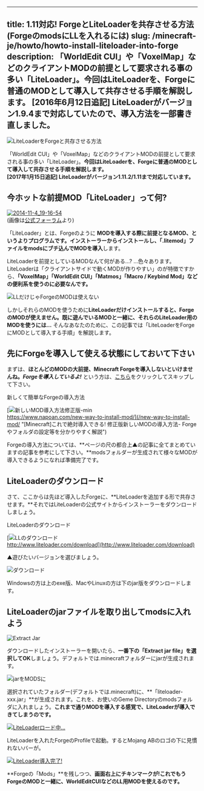 
---
title: 1.11対応! ForgeとLiteLoaderを共存させる方法 (ForgeのmodsにLLを入れるには)
slug: /minecraft-je/howto/howto-install-liteloader-into-forge
description: 「WorldEdit CUI」や「VoxelMap」などのクライアントMODの前提として要求される事の多い「LiteLoader」。今回はLiteLoaderを、Forgeに普通のMODとして導入して共存させる手順を解説します。
 [2016年6月12日追記] LiteLoaderがバージョン1.9.4まで対応していたので、導入方法を一部書き直しました。
---

![LiteLoaderをForgeと共存させる方法](https://cdn-ak.f.st-hatena.com/images/fotolife/s/sasigume/20210208/20210208123321.png)

「WorldEdit CUI」や「VoxelMap」などのクライアントMODの前提として要求される事の多い「LiteLoader」。**今回はLiteLoaderを、Forgeに普通のMODとして導入して共存させる手順を解説します。**  
**\[2017年1月15日追記\] LiteLoaderがバージョン1.11.2/1.11まで対応しています。**

## 今ホットな前提MOD「LiteLoader」って何?

[![2014-11-4_19-16-54](https://cdn-ak.f.st-hatena.com/images/fotolife/s/sasigume/20210208/20210208134805.jpg)](#4/4/44ac7010.jpg "2014-11-4_19-16-54")  
(画像は[公式フォーラム](http://www.minecraftforum.net/forums/mapping-and-modding/minecraft-mods/1290155-liteloader-for-minecraft-1-7-10)より)  

「LiteLoader」とは、Forgeのように **MODを導入する際に前提となるMOD、というよりプログラムです。**インストーラーからインストールし、**「.litemod」ファイルをmodsにブチ込んでMODを導入**します。

LiteLoaderを前提としているMODなんて何がある…? …色々あります。LiteLoaderは「クライアントサイドで動くMODが作りやすい」のが特徴ですから、**「VoxelMap」「WorldEdit CUI」「Matmos」「Macro / Keybind Mod」などの便利系を使うのに必要なんです。**

![LLだけじゃForgeのMODは使えない](https://cdn-ak.f.st-hatena.com/images/fotolife/s/sasigume/20210208/20210208124144.png)

しかしそれらのMODを使うために**LiteLoaderだけインストールすると、ForgeのMODが使えません。既に遊んでいるMODと一緒に、それらのLiteLoader用のMODを使うには…** そんなあなたのために、この記事では「LiteLoaderをForgeにMODとして導入する手順」を解説します。

## 先にForgeを導入して使える状態にしておいて下さい

まずは、**ほとんどのMODの大前提、Minecraft Forgeを導入しないといけませんね。**_**Forgeを導入しているよ!**_ という方は、[こちら](#LL)をクリックしてスキップして下さい。

新しくて簡単なForgeの導入方法

[![新しいMOD導入方法修正版-min](https://www.napoan.com/wp-content/uploads/2015/11/38939376d8c8d788166244cd9b86945f-1.png)  
https://www.napoan.com/new-way-to-install-mod/](/new-way-to-install-mod/ "[Minecraft]これで絶対導入できる! 修正版新しいMODの導入方法- Forgeやフォルダの設定等を分かりやすく解説")

Forgeの導入方法については、**ページの尺の都合上▲の記事に全てまとめていますの記事を参考にして下さい。**modsフォルダーが生成されて様々なMODが導入できるようになれば準備完了です。

## LiteLoaderのダウンロード

さて、ここからは先ほど導入したForgeに、**LiteLoaderを追加する形で共存させます。**それではLiteLoaderの公式サイトからインストーラーをダウンロードしましょう。

LiteLoaderのダウンロード

[![LLのダウンロード](https://cdn-ak.f.st-hatena.com/images/fotolife/s/sasigume/20210208/20210208112001.jpg)  
http://www.liteloader.com/download](http://www.liteloader.com/download)

▲遊びたいバージョンを選びましょう。

![ダウンロード](https://cdn-ak.f.st-hatena.com/images/fotolife/s/sasigume/20210208/20210208112005.jpg)

Windowsの方は上のexe版、MacやLinuxの方は下のjar版をダウンロードします。

## LiteLoaderのjarファイルを取り出してmodsに入れよう

![Extract Jar](https://cdn-ak.f.st-hatena.com/images/fotolife/s/sasigume/20210208/20210208102153.jpg)

ダウンロードしたインストーラーを開いたら、**一番下の「Extract jar file」を選択してOK**しましょう。デフォルトでは.minecraftフォルダーにjarが生成されます。

![jarをMODSに](https://cdn-ak.f.st-hatena.com/images/fotolife/s/sasigume/20210208/20210208111622.jpg)

選択されていたフォルダー(デフォルトでは.minecraft)に、**「liteloader-xxx.jar」**が生成されます。これを、お使いのGeme Directoryのmodsフォルダに入れましょう。**これまで通りMODを導入する感覚で、LiteLoaderが導入できてしまうのです。**

[![LiteLoaderロード中...](https://cdn-ak.f.st-hatena.com/images/fotolife/s/sasigume/20210208/20210208160156.jpg)](#c/2/c28da35b.jpg "LiteLoaderロード中...")

LiteLoaderを入れたForgeのProfileで起動。するとMojang ABのロゴの下に見慣れないバーが。

[![LiteLoader導入完了!](https://cdn-ak.f.st-hatena.com/images/fotolife/s/sasigume/20210208/20210208180548.png)](#f/c/fc793db4.png "LiteLoader導入完了!")

**Forgeの「Mods」**を残しつつ、**画面右上にチキンマークが!**これでもう**ForgeのMODと一緒に、WorldEditCUIなどのLL用MODを使えるのです。**
